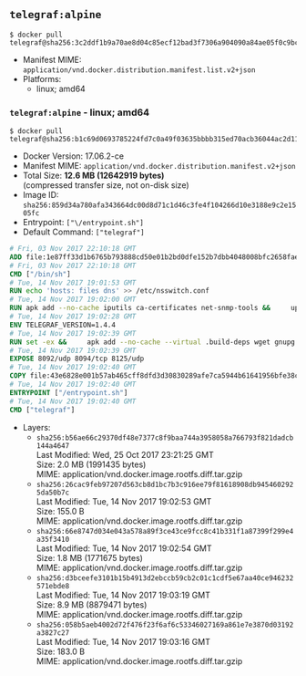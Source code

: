 ## `telegraf:alpine`

```console
$ docker pull telegraf@sha256:3c2ddf1b9a70ae8d04c85ecf12bad3f7306a904090a84ae05f0c9bc69d3e05a9
```

-	Manifest MIME: `application/vnd.docker.distribution.manifest.list.v2+json`
-	Platforms:
	-	linux; amd64

### `telegraf:alpine` - linux; amd64

```console
$ docker pull telegraf@sha256:b1c69d0693785224fd7c0a49f03635bbbb315ed70acb36044ac2d1144908010a
```

-	Docker Version: 17.06.2-ce
-	Manifest MIME: `application/vnd.docker.distribution.manifest.v2+json`
-	Total Size: **12.6 MB (12642919 bytes)**  
	(compressed transfer size, not on-disk size)
-	Image ID: `sha256:859d34a780afa343664dc00d8d71c1d46c3fe4f104266d10e3188e9c2e1505fc`
-	Entrypoint: `["\/entrypoint.sh"]`
-	Default Command: `["telegraf"]`

```dockerfile
# Fri, 03 Nov 2017 22:10:18 GMT
ADD file:1e87ff33d1b6765b793888cd50e01b2bd0dfe152b7dbb4048008bfc2658faea7 in / 
# Fri, 03 Nov 2017 22:10:18 GMT
CMD ["/bin/sh"]
# Tue, 14 Nov 2017 19:01:53 GMT
RUN echo 'hosts: files dns' >> /etc/nsswitch.conf
# Tue, 14 Nov 2017 19:02:00 GMT
RUN apk add --no-cache iputils ca-certificates net-snmp-tools &&     update-ca-certificates
# Tue, 14 Nov 2017 19:02:28 GMT
ENV TELEGRAF_VERSION=1.4.4
# Tue, 14 Nov 2017 19:02:39 GMT
RUN set -ex &&     apk add --no-cache --virtual .build-deps wget gnupg tar &&     for key in         05CE15085FC09D18E99EFB22684A14CF2582E0C5 ;     do         gpg --keyserver ha.pool.sks-keyservers.net --recv-keys "$key" ||         gpg --keyserver pgp.mit.edu --recv-keys "$key" ||         gpg --keyserver keyserver.pgp.com --recv-keys "$key" ;     done &&     wget -q https://dl.influxdata.com/telegraf/releases/telegraf-${TELEGRAF_VERSION}-static_linux_amd64.tar.gz.asc &&     wget -q https://dl.influxdata.com/telegraf/releases/telegraf-${TELEGRAF_VERSION}-static_linux_amd64.tar.gz &&     gpg --batch --verify telegraf-${TELEGRAF_VERSION}-static_linux_amd64.tar.gz.asc telegraf-${TELEGRAF_VERSION}-static_linux_amd64.tar.gz &&     mkdir -p /usr/src /etc/telegraf &&     tar -C /usr/src -xzf telegraf-${TELEGRAF_VERSION}-static_linux_amd64.tar.gz &&     mv /usr/src/telegraf*/telegraf.conf /etc/telegraf/ &&     chmod +x /usr/src/telegraf*/* &&     cp -a /usr/src/telegraf*/* /usr/bin/ &&     rm -rf *.tar.gz* /usr/src /root/.gnupg &&     apk del .build-deps
# Tue, 14 Nov 2017 19:02:39 GMT
EXPOSE 8092/udp 8094/tcp 8125/udp
# Tue, 14 Nov 2017 19:02:40 GMT
COPY file:43e6828e001b57ab465cff8dfd3d30830289afe7ca5944b61641956bfe38cd1c in /entrypoint.sh 
# Tue, 14 Nov 2017 19:02:40 GMT
ENTRYPOINT ["/entrypoint.sh"]
# Tue, 14 Nov 2017 19:02:40 GMT
CMD ["telegraf"]
```

-	Layers:
	-	`sha256:b56ae66c29370df48e7377c8f9baa744a3958058a766793f821dadcb144a4647`  
		Last Modified: Wed, 25 Oct 2017 23:21:25 GMT  
		Size: 2.0 MB (1991435 bytes)  
		MIME: application/vnd.docker.image.rootfs.diff.tar.gzip
	-	`sha256:26cac9feb97207d563cb8d1bc7b3c916ee79f81618908db9454602925da50b7c`  
		Last Modified: Tue, 14 Nov 2017 19:02:53 GMT  
		Size: 155.0 B  
		MIME: application/vnd.docker.image.rootfs.diff.tar.gzip
	-	`sha256:66e8747d034e043a578a89f3ce43ce9fcc8c41b331f1a87399f299e4a35f3410`  
		Last Modified: Tue, 14 Nov 2017 19:02:54 GMT  
		Size: 1.8 MB (1771675 bytes)  
		MIME: application/vnd.docker.image.rootfs.diff.tar.gzip
	-	`sha256:d3bceefe3101b15b4913d2ebccb59cb2c01c1cdf5e67aa40ce946232571ebde8`  
		Last Modified: Tue, 14 Nov 2017 19:03:19 GMT  
		Size: 8.9 MB (8879471 bytes)  
		MIME: application/vnd.docker.image.rootfs.diff.tar.gzip
	-	`sha256:058b5aeb4002d72f476f23f6af6c53346027169a861e7e3870d03192a3827c27`  
		Last Modified: Tue, 14 Nov 2017 19:03:16 GMT  
		Size: 183.0 B  
		MIME: application/vnd.docker.image.rootfs.diff.tar.gzip
